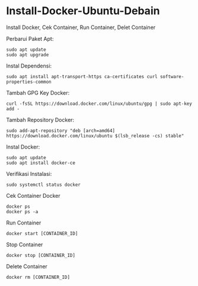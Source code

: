 # Install-Docker-Ubuntu-Debain
Install Docker, Cek Container, Run Container, Delet Container

Perbarui Paket Apt:

    sudo apt update
    sudo apt upgrade
  
  Instal Dependensi:

    sudo apt install apt-transport-https ca-certificates curl software-properties-common

Tambah GPG Key Docker:

    curl -fsSL https://download.docker.com/linux/ubuntu/gpg | sudo apt-key add -

Tambah Repository Docker:

    sudo add-apt-repository "deb [arch=amd64] https://download.docker.com/linux/ubuntu $(lsb_release -cs) stable"

Instal Docker:

    sudo apt update
    sudo apt install docker-ce
Verifikasi Instalasi:

    sudo systemctl status docker

Cek Container Docker
    
    docker ps 
    docker ps -a

Run Container 

    docker start [CONTAINER_ID]

Stop Container 
      
    docker stop [CONTAINER_ID]

Delete Container
      
    docker rm [CONTAINER_ID]
